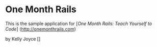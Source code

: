 # One Month Rails

This is the sample application for
[*One Month Rails: Teach Yourself to Code*] (http://onemonthrails.com)

by Kelly Joyce []